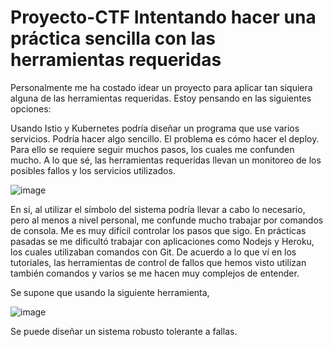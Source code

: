 # Proyecto-CTF Intentando hacer una práctica sencilla con las herramientas requeridas

Personalmente me ha costado idear un proyecto para aplicar tan siquiera alguna de las herramientas requeridas. Estoy pensando en las siguientes opciones: 


Usando Istio y Kubernetes podría diseñar un programa que use varios servicios. Podría hacer algo sencillo. El problema es cómo hacer el deploy. Para ello se requiere 
seguir muchos pasos, los cuales me confunden mucho. A lo que sé, las herramientas requeridas llevan un monitoreo de los posibles fallos y los servicios utilizados. 

![image](https://user-images.githubusercontent.com/97979648/204173500-bd983b28-cc86-453c-9bda-0852e8c7e714.png)

En sí, al utilizar el símbolo del sistema podría llevar a cabo lo necesario, pero al menos a nivel personal, me confunde mucho trabajar por comandos de consola. Me es muy difícil controlar los pasos que sigo. En prácticas pasadas se me dificultó trabajar con aplicaciones como Nodejs y Heroku, los cuales utilizaban comandos con Git. De acuerdo a lo que ví en los tutoriales, las herramientas de control de fallos que hemos visto utilizan también comandos y varios se me hacen muy complejos de entender. 


Se supone que usando la siguiente herramienta,

![image](https://user-images.githubusercontent.com/97979648/205518666-3152ec00-67a9-4d86-9ed3-d2dfba67908f.png)

Se puede diseñar un sistema robusto tolerante a fallas. 
